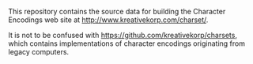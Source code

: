 This repository contains the source data for building the Character Encodings web site at http://www.kreativekorp.com/charset/.

It is not to be confused with https://github.com/kreativekorp/charsets, which contains implementations of character encodings originating from legacy computers.

